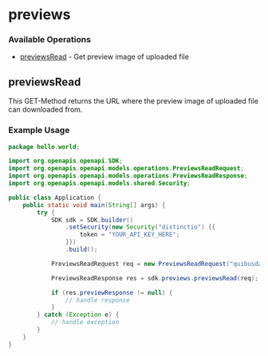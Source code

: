 # previews

### Available Operations

* [previewsRead](#previewsread) - Get preview image of uploaded file

## previewsRead

This GET-Method returns the URL where the preview image of uploaded file can downloaded from.

### Example Usage

```java
package hello.world;

import org.openapis.openapi.SDK;
import org.openapis.openapi.models.operations.PreviewsReadRequest;
import org.openapis.openapi.models.operations.PreviewsReadResponse;
import org.openapis.openapi.models.shared.Security;

public class Application {
    public static void main(String[] args) {
        try {
            SDK sdk = SDK.builder()
                .setSecurity(new Security("distinctio") {{
                    token = "YOUR_API_KEY_HERE";
                }})
                .build();

            PreviewsReadRequest req = new PreviewsReadRequest("quibusdam");            

            PreviewsReadResponse res = sdk.previews.previewsRead(req);

            if (res.previewResponse != null) {
                // handle response
            }
        } catch (Exception e) {
            // handle exception
        }
    }
}
```
